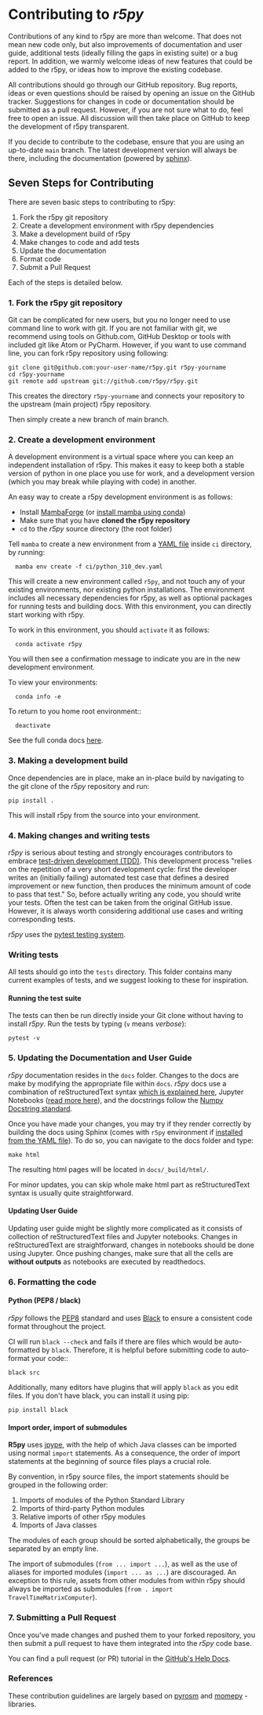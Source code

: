 # Contributing to *r5py*

Contributions of any kind to r5py are more than welcome. That does not mean
new code only, but also improvements of documentation and user guide, additional
tests (ideally filling the gaps in existing suite) or a bug report. In addition, we
warmly welcome ideas of new features that could be added to the r5py, 
or ideas how to improve the existing codebase.

All contributions should go through our GitHub repository. Bug reports, ideas or
even questions should be raised by opening an issue on the GitHub tracker.
Suggestions for changes in code or documentation should be submitted as a pull
request. However, if you are not sure what to do, feel free to open an issue.
All discussion will then take place on GitHub to keep the development of
r5py transparent.

If you decide to contribute to the codebase, ensure that you are using an
up-to-date `main` branch. The latest development version will always be there,
including the documentation (powered by [sphinx](https://www.sphinx-doc.org/)).

## Seven Steps for Contributing

There are seven basic steps to contributing to r5py:

1. Fork the r5py git repository
2. Create a development environment with r5py dependencies
3. Make a development build of r5py
4. Make changes to code and add tests
5. Update the documentation
6. Format code
7. Submit a Pull Request

Each of the steps is detailed below.

### 1. Fork the r5py git repository

Git can be complicated for new users, but you no longer need to use command line
to work with git. If you are not familiar with git, we recommend using tools on
Github.com, GitHub Desktop or tools with included git like Atom or PyCharm. However, if you
want to use command line, you can fork r5py repository using following:

    git clone git@github.com:your-user-name/r5py.git r5py-yourname
    cd r5py-yourname
    git remote add upstream git://github.com/r5py/r5py.git

This creates the directory `r5py-yourname` and connects your repository to
the upstream (main project) r5py repository.

Then simply create a new branch of main branch.

### 2. Create a development environment

A development environment is a virtual space where you can keep an independent
installation of r5py. This makes it easy to keep both a stable version of
python in one place you use for work, and a development version (which you may
break while playing with code) in another.

An easy way to create a r5py development environment is as follows:

- Install [MambaForge](https://github.com/conda-forge/miniforge#mambaforge) (or [install mamba using conda](https://r5py.readthedocs.io/en/latest/installation.html#install-mamba)) 
- Make sure that you have **cloned the r5py repository**
- `cd` to the *r5py* source directory (the root folder)

Tell `mamba` to create a new environment from a [YAML file](https://github.com/r5py/r5py/blob/main/ci/python_310_dev.yaml) inside `ci` directory, by running:

      mamba env create -f ci/python_310_dev.yaml

This will create a new environment called `r5py`, and not touch any of your existing environments,
nor existing python installations. The environment includes all necessary dependencies for r5py, 
as well as optional packages for running tests and building docs. 
With this environment, you can directly start working with r5py.  

To work in this environment, you should `activate` it as follows:

      conda activate r5py

You will then see a confirmation message to indicate you are in the new development environment.

To view your environments:

      conda info -e

To return to you home root environment::

      deactivate

See the full conda docs [here](http://conda.pydata.org/docs).

### 3. Making a development build

Once dependencies are in place, make an in-place build by navigating to the git
clone of the *r5py* repository and run:

    pip install .

This will install r5py from the source into your environment.

### 4. Making changes and writing tests

*r5py* is serious about testing and strongly encourages contributors to embrace
[test-driven development (TDD)](http://en.wikipedia.org/wiki/Test-driven_development).
This development process "relies on the repetition of a very short development cycle:
first the developer writes an (initially failing) automated test case that defines a desired
improvement or new function, then produces the minimum amount of code to pass that test."
So, before actually writing any code, you should write your tests. Often the test can be
taken from the original GitHub issue. However, it is always worth considering additional
use cases and writing corresponding tests.

*r5py* uses the [pytest testing system](http://doc.pytest.org/en/latest).

### Writing tests

All tests should go into the `tests` directory. This folder contains many
current examples of tests, and we suggest looking to these for inspiration.

#### Running the test suite

The tests can then be run directly inside your Git clone without having to
install *r5py*. Run the tests by typing (`v` means *verbose*):

    pytest -v

### 5. Updating the Documentation and User Guide

*r5py* documentation resides in the `docs` folder. Changes to the docs are
make by modifying the appropriate file within `docs`.
*r5py* docs use a combination of reStructuredText syntax [which is explained here](http://www.sphinx-doc.org/en/stable/rest.html#rst-primer), 
Jupyter Notebooks ([read more here](https://docs.jupyter.org/en/latest)),
and the docstrings follow the [Numpy Docstring standard](https://github.com/numpy/numpy/blob/master/doc/HOWTO_DOCUMENT.rst.txt).

Once you have made your changes, you may try if they render correctly by building the docs using Sphinx 
(comes with `r5py` environment if [installed from the YAML file](#2-create-a-development-environment)).
To do so, you can navigate to the docs folder and type:

    make html

The resulting html pages will be located in `docs/_build/html/`. 

For minor updates, you can skip whole make html part as reStructuredText syntax is
usually quite straightforward.

#### Updating User Guide

Updating user guide might be slightly more complicated as it
consists of collection of reStructuredText files and Jupyter notebooks.
Changes in reStructuredText are straightforward, changes in notebooks should be done using Jupyter. 
Once pushing changes, make sure that all the cells are **without outputs** as notebooks
are executed by readthedocs.

### 6. Formatting the code

#### Python (PEP8 / black)

*r5py* follows the [PEP8](http://www.python.org/dev/peps/pep-0008) standard
and uses [Black](https://black.readthedocs.io/en/stable/) to ensure a consistent code format throughout the project.

CI will run `black --check` and fails if there are files which would be
auto-formatted by `black`. Therefore, it is helpful before submitting code to
auto-format your code::

    black src

Additionally, many editors have plugins that will apply `black` as you edit files.
If you don't have black, you can install it using pip:

    pip install black

#### Import order, import of submodules

**R5py** uses [jpype](https://jpype.readthedocs.io), with the help of which Java classes
can be imported using normal `import` statements. As a consequence, the order of import
statements at the beginning of source files plays a crucial role. 

By convention, in r5py source files, the import statements should be grouped in the 
following order:

1. Imports of modules of the Python Standard Library
2. Imports of third-party Python modules
3. Relative imports of other r5py modules
4. Imports of Java classes

The modules of each group should be sorted alphabetically, the groups be separated by an
empty line.

The import of submodules (`from ... import ...`), as well as the use of aliases for
imported modules (`import ... as ...`) are discouraged. An exception to this rule,
assets from other modules from within r5py should always be imported as submodules
(`from . import TravelTimeMatrixComputer`).


### 7. Submitting a Pull Request

Once you've made changes and pushed them to your forked repository, you then
submit a pull request to have them integrated into the *r5py* code base.

You can find a pull request (or PR) tutorial in the [GitHub's Help Docs](https://help.github.com/articles/using-pull-requests).

### References

These contribution guidelines are largely based on [pyrosm](https://pyrosm.readthedocs.io/en/latest/) and [momepy](http://docs.momepy.org/en/stable/) -libraries.
